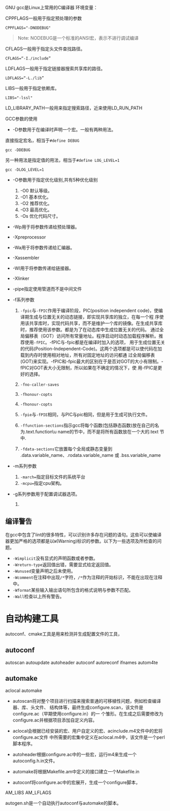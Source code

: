 GNU gcc是Linux上常用的C编译器
环境变量：

CPPFLAGS一般用于指定预处理的参数

```
CPPFLAGS="-DNODEBUG"
```

> Note: NODEBUG是一个标准的ANSI宏，表示不进行调试编译

CFLAGS一般用于指定头文件查找路径。

```
CFLAGS=“-I./include”
```

LDFLAGS一般用于指定链接器搜索共享库的路径。

```
LDFLAGS=“-L./lib”
```

LIBS一般用于指定依赖库。

```
LIBS="-lssl"
```

LD_LIBRARY_PATH一般用来指定搜索路径，近来使用LD_RUN_PATH

GCC参数的使用

* -D参数用于在编译时声明一个宏。一般有两种用法。

直接指定宏名，相当于`#define DEBUG`

```shell
gcc -DDEBUG
```

另一种用法是指定值的用法，相当于`#define LOG_LEVEL=1`

```shell
gcc -DLOG_LEVEL=1
```

* -O参数用于指定优化级别,共有5种优化级别

  1. -O0 默认等级。
  2. -O1 基本优化。
  3. -O2 推荐优化。
  4. -O3 最高优化。
  5. -Os 优化代码尺寸。

* -Wp用于将参数传递给预处理器。
* -Xpreprocessor

* -Wa用于将参数传递给汇编器。
* -Xassembler

* -Wl用于将参数传递给链接器。
* -Xlinker

* -pipe指定使用管道而不是中间文件


* -f系列参数

  1. `-fpic`与`-fPIC`作用于编译阶段，PIC(position independent code)，使编译期生成与位置无关的动态链接，即实现共享库的独立，在每一个程
      序使用该共享库时，实现代码共享，而不是维护一个库的镜像。在生成共享库时，推荐使用该参数。都是为了在动态库中生成位置无关的代码。
      通过全局偏移表（GOT）访问所有常量地址。程序启动时动态加载程序解析。推荐使用`-fPIC`。-fPIC与-fpic都是在编译时加入的选项，
      用于生成位置无关的代码(Position-Independent-Code)。这两个选项都是可以使代码在加载到内存时使用相对地址，所有对固定地址的访问都通      过全局偏移表(GOT)来实现。-fPIC和-fpic最大的区别在于是否对GOT的大小有限制。-fPIC对GOT表大小无限制，所以如果在不确定的情况下，使       用-fPIC是更好的选择。

  2. `-fno-caller-saves`

  3. `-fhonour-copts`

  4. `-fhonour-copts`

  5. `-fpie`与`-fPIE`相同，与PIC与pic相同，但是用于生成可执行文件。

  6. `-ffunction-sections`指示gcc将每个函数(包括静态函数)放在自己的名为.text.function\u name的节中，而不是将所有函数放在一个大的.text      节中.

  7. `-fdata-sections`它放置每个全局或静态变量到 .data.variable_name、.rodata.variable_name 或 .bss.variable_name


* -m系列参数

  1. `-march=`指定目标文件的系统平台
  2. `-mcpu=`指定cpu架构。

* -g系列参数用于配置调试器选项。

  1. 

## 编译警告

在gcc中包含了lint的很多特性，可以识别许多存在问题的语句。这些可以使编译器更加严格的选项都是以`W`(Warning)标识的参数。以下为一些选项及所检查的问题。

<!-- lint是C程序验证器，但是在Linux中没有lint,只有splint -->

* `-Wimplicit`没有显式的声明函数或者参数。
* `-Wreturn-type`返回值出错，需要显式给定返回值。
* `-Wunused`变量声明之后未使用。
* `-Wcomment`在注释中出现`/*`字符，`/*`作为注释的开始标识，不能在出现在注释中。
* `-Wformat`某些输入输出语句所包含的格式说明与参数不匹配。
* `-Wall`检查以上所有警告。




自动构建工具
===========

autoconf、cmake工具是用来检测并生成配置文件的工具，


autoconf
-------
autoscan
autoupdate
autoheader
autoconf
autoreconf
ifnames
autom4te


automake
------
aclocal
automake




* autoscan将对整个项目进行扫描来搜索普通的可移植性问题，例如检查编译器、库、头文件、
结构体等，最终生成configure.scan，该文件是configure.ac（早期使用configure.in）的一
个雏形。在生成之后需要修改为configure.ac并根据项目添加自定义内容。

[//]: # (该命令执行后需要修该configure.ac，并可能定义自己的宏)

* aclocal会根据已经安装的宏、用户自定义的宏、acinclude.m4文件中的宏将configure.ac文件
中所需要的宏集中定义在aclocal.m4中，该文件是一个perl脚本程序。

* autoheader根据configure.ac中的一些宏，运行m4来生成一个autoconfig.h.in文件。

[//]: # (在执行下面之前，需要在每一个源码目录中编写Makefile.am)

* automake将根据Makefile.am中定义的接口建立一个Makefile.in

* autoconf将configure.ac中的宏展开，生成一个configure脚本，




AM_LIBS 
AM_LFLAGS




autogen.sh是一个自动执行autoconf与automake的脚本。
























